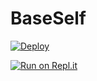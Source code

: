 # BaseSelf

[![Deploy](https://www.herokucdn.com/deploy/button.svg)](https://heroku.com/deploy?template=https://github.com/fdhlgrphy/BaseSelf/)

[![Run on Repl.it](https://repl.it/badge/github/fdhlgrphy/BaseSelf)](https://repl.it/github/fdhlgrphy/baseself)